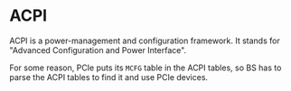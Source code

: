 # ACPI

ACPI is a power-management and configuration framework. It stands for
"Advanced Configuration and Power Interface".

For some reason, PCIe puts its `MCFG` table in the ACPI tables, so BS has to
parse the ACPI tables to find it and use PCIe devices.
